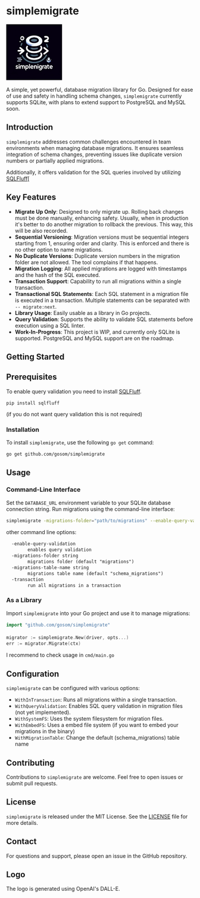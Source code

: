 # simplemigrate
<img src="https://github.com/gosom/simplemigrate/blob/main/logo.png" height="150" alt="SimpleMigrate Logo">



A simple, yet powerful, database migration library for Go. Designed for ease of use and safety in handling schema changes, `simplemigrate` currently supports SQLite, with plans to extend support to PostgreSQL and MySQL soon.

## Introduction

`simplemigrate` addresses common challenges encountered in team environments when managing database migrations. It ensures seamless integration of schema changes, preventing issues like duplicate version numbers or partially applied migrations.

Additionally, it offers validation for the SQL queries involved by utilizing [SQLFluff](https://sqlfluff.com/)[

## Key Features

- **Migrate Up Only**: Designed to only migrate up. Rolling back changes must be done manually, enhancing safety. Usually, when in production it's better to do another migration to rollback the previous. This way, this will be also recorded.
- **Sequential Versioning**: Migration versions must be sequential integers starting from 1, ensuring order and clarity. This is enforced and there is no other option to name migrations.
- **No Duplicate Versions**: Duplicate version numbers in the migration folder are not allowed. The tool complains if that happens.
- **Migration Logging**: All applied migrations are logged with timestamps and the hash of the SQL executed.
- **Transaction Support**: Capability to run all migrations within a single transaction.
- **Transactional SQL Statements**: Each SQL statement in a migration file is executed in a transaction. Multiple statements can be separated with `-- migrate:next`.
- **Library Usage**: Easily usable as a library in Go projects.
- **Query Validation**: Supports the ability to validate SQL statements before execution using a SQL linter.
- **Work-In-Progress**: This project is WIP, and currently only SQLite is supported. PostgreSQL and MySQL support are on the roadmap.

## Getting Started

## Prerequisites

To enable query validation you need to install [SQLFluff](https://sqlfluff.com/). 

```
pip install sqlfluff
```

(if you do not want query validation this is not required)

### Installation

To install `simplemigrate`, use the following `go get` command:

```bash
go get github.com/gosom/simplemigrate
```

## Usage

### Command-Line Interface

Set the `DATABASE_URL` environment variable to your SQLite database connection string. Run migrations using the command-line interface:

```bash
simplemigrate -migrations-folder="path/to/migrations" --enable-query-validation
```

other command line options:

```
  -enable-query-validation
        enables query validation
  -migrations-folder string
        migrations folder (default "migrations")
  -migrations-table-name string
        migrations table name (default "schema_migrations")
  -transaction
        run all migrations in a transaction
```

### As a Library

Import `simplemigrate` into your Go project and use it to manage migrations:

```go
import "github.com/gosom/simplemigrate"

migrator := simplemigrate.New(driver, opts...)
err := migrator.Migrate(ctx)
```

I recommend to check usage in `cmd/main.go`

## Configuration

`simplemigrate` can be configured with various options:

- `WithInTransaction`: Runs all migrations within a single transaction.
- `WithQueryValidation`: Enables SQL query validation in migration files (not yet implemented).
- `WithSystemFS`: Uses the system filesystem for migration files.
- `WithEmbedFS`: Uses a embed file system (if you want to embed your migrations in the binary)
- `WithMigrationTable`: Change the default (schema_migrations) table name

## Contributing

Contributions to `simplemigrate` are welcome. Feel free to open issues or submit pull requests.

## License

`simplemigrate` is released under the MIT License. See the [LICENSE](LICENSE) file for more details.

## Contact

For questions and support, please open an issue in the GitHub repository.

## Logo 

The logo is generated using OpenAI's DALL-E.


